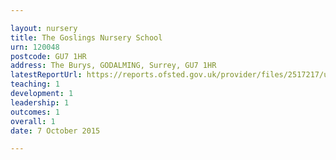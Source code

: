 ```yaml
---

layout: nursery
title: The Goslings Nursery School
urn: 120048
postcode: GU7 1HR
address: The Burys, GODALMING, Surrey, GU7 1HR
latestReportUrl: https://reports.ofsted.gov.uk/provider/files/2517217/urn/120048.pdf
teaching: 1
development: 1
leadership: 1
outcomes: 1
overall: 1
date: 7 October 2015

---
```

